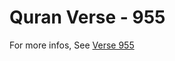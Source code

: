 # Quran Verse - 955 

For more infos, See [Verse 955](https://www.quranbookk.com/quran/search?q=955)